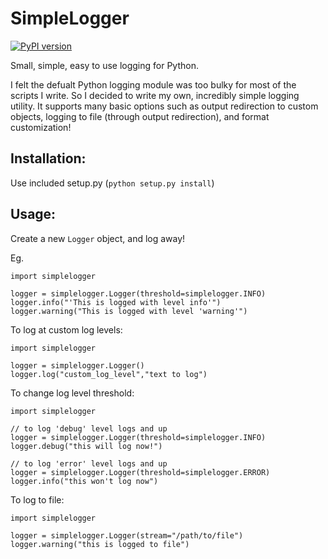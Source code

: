 SimpleLogger
============

[![PyPI version](https://badge.fury.io/py/SimpleLogger.png)](http://badge.fury.io/py/SimpleLogger)

Small, simple, easy to use logging for Python.

I felt the defualt Python logging module was too bulky for most of the scripts I write. So I decided to write my own, incredibly simple logging utility. It supports many basic options such as output redirection to custom objects, logging to file (through output redirection), and format customization!

Installation:
-------------
Use included setup.py (`python setup.py install`)

Usage:
------
Create a new `Logger` object, and log away!

Eg.

    import simplelogger

    logger = simplelogger.Logger(threshold=simplelogger.INFO)
    logger.info("'This is logged with level info'")
    logger.warning("This is logged with level 'warning'")


To log at custom log levels:

    import simplelogger

    logger = simplelogger.Logger()
    logger.log("custom_log_level","text to log")


To change log level threshold:

    import simplelogger

    // to log 'debug' level logs and up
    logger = simplelogger.Logger(threshold=simplelogger.INFO)
    logger.debug("this will log now!")

    // to log 'error' level logs and up
    logger = simplelogger.Logger(threshold=simplelogger.ERROR)
    logger.info("this won't log now")


To log to file:

    import simplelogger

    logger = simplelogger.Logger(stream="/path/to/file")
    logger.warning("this is logged to file")
